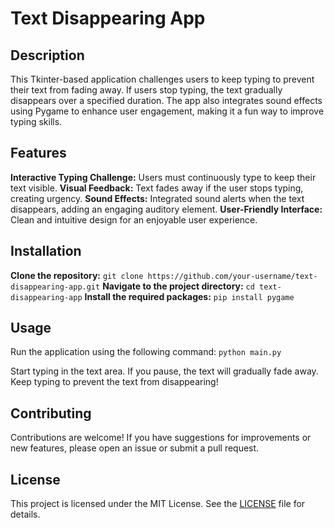 # Text Disappearing App

## Description
This Tkinter-based application challenges users to keep typing to prevent their text from fading away. If users stop typing, the text gradually disappears over a specified duration. The app also integrates sound effects using Pygame to enhance user engagement, making it a fun way to improve typing skills.

## Features
**Interactive Typing Challenge:** Users must continuously type to keep their text visible.
**Visual Feedback:** Text fades away if the user stops typing, creating urgency.
**Sound Effects:** Integrated sound alerts when the text disappears, adding an engaging auditory element.
**User-Friendly Interface:** Clean and intuitive design for an enjoyable user experience.
## Installation
**Clone the repository:**
`git clone https://github.com/your-username/text-disappearing-app.git`
**Navigate to the project directory:**
`cd text-disappearing-app`
**Install the required packages:**
`pip install pygame`
## Usage
Run the application using the following command:
`python main.py`

Start typing in the text area. If you pause, the text will gradually fade away. Keep typing to prevent the text from disappearing!

## Contributing
Contributions are welcome! If you have suggestions for improvements or new features, please open an issue or submit a pull request.

## License
This project is licensed under the MIT License. See the [LICENSE]([url](https://opensource.org/license/mit)) file for details.
